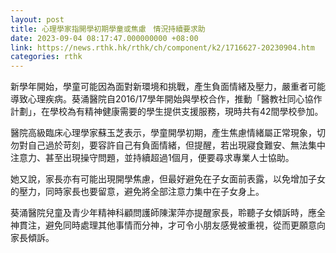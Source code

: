 ```yaml
---
layout: post
title: 心理學家指開學初期學童或焦慮　情況持續要求助
date: 2023-09-04 08:17:47.000000000 +08:00
link: https://news.rthk.hk/rthk/ch/component/k2/1716627-20230904.htm
categories: rthk
---
```


新學年開始，學童可能因為面對新環境和挑戰，產生負面情緒及壓力，嚴重者可能導致心理疾病。葵涌醫院自2016/17學年開始與學校合作，推動「醫教社同心協作計劃」，在學校為有精神健康需要的學生提供支援服務，現時共有42間學校參加。

醫院高級臨床心理學家蘇玉芝表示，學童開學初期，產生焦慮情緒屬正常現象，切勿對自己過於苛刻，要容許自己有負面情緒，但提醒，若出現寢食難安、無法集中注意力、甚至出現操守問題，並持續超過1個月，便要尋求專業人士協助。

她又說，家長亦有可能出現開學焦慮，但最好避免在子女面前表露，以免增加子女的壓力，同時家長也要留意，避免將全部注意力集中在子女身上。

葵涌醫院兒童及青少年精神科顧問護師陳潔萍亦提醒家長，聆聽子女傾訴時，應全神貫注，避免同時處理其他事情而分神，才可令小朋友感覺被重視，從而更願意向家長傾訴。
